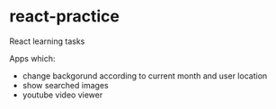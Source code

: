 # react-practice
React learning tasks

Apps which: 

- change backgorund according to current month and user location
- show searched images
- youtube video viewer
